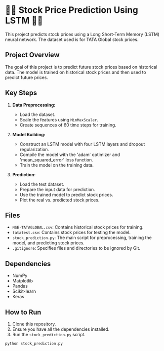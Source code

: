 # 🚀🚀 Stock Price Prediction Using LSTM 🚀🚀

This project predicts stock prices using a Long Short-Term Memory (LSTM) neural network. The dataset used is for TATA Global stock prices.

## Project Overview

The goal of this project is to predict future stock prices based on historical data. The model is trained on historical stock prices and then used to predict future prices.

## Key Steps

1. **Data Preprocessing:**
   - Load the dataset.
   - Scale the features using `MinMaxScaler`.
   - Create sequences of 60 time steps for training.

2. **Model Building:**
   - Construct an LSTM model with four LSTM layers and dropout regularization.
   - Compile the model with the 'adam' optimizer and 'mean_squared_error' loss function.
   - Train the model on the training data.

3. **Prediction:**
   - Load the test dataset.
   - Prepare the input data for prediction.
   - Use the trained model to predict stock prices.
   - Plot the real vs. predicted stock prices.

## Files

- `NSE-TATAGLOBAL.csv`: Contains historical stock prices for training.
- `tatatest.csv`: Contains stock prices for testing the model.
- `stock_prediction.py`: The main script for preprocessing, training the model, and predicting stock prices.
- `.gitignore`: Specifies files and directories to be ignored by Git.

## Dependencies

- NumPy
- Matplotlib
- Pandas
- Scikit-learn
- Keras

## How to Run

1. Clone this repository.
2. Ensure you have all the dependencies installed.
3. Run the `stock_prediction.py` script.

```bash
python stock_prediction.py
